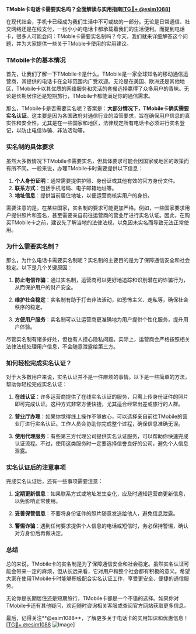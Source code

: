 **TMoble卡电话卡需要实名吗？全面解读与实用指南[[TG💪+ @esim1088](https://t.me/s/esim1088)]**

在现代社会，手机卡已经成为我们生活中不可或缺的一部分。无论是日常通信、社交网络还是在线支付，一张小小的电话卡都承载着我们的生活便利。而提到电话卡，很多人可能会问：TMoble卡需要实名制吗？今天，我们就来详细解答这个问题，并为大家提供一些关于TMoble卡使用的实用建议。

### TMobile卡的基本情况

首先，让我们了解一下TMobile卡是什么。TMobile是一家全球知名的移动通信运营商，其提供的电话卡在全球范围内广受欢迎。无论是在美国、欧洲还是其他地区，TMobile卡以其优质的网络服务和灵活的套餐选择赢得了众多用户的青睐。无论是长期居住还是短期旅行，TMobile卡都能满足你的通信需求。

那么，TMobile卡是否需要实名呢？答案是：**大部分情况下，TMobile卡确实需要实名认证**。这主要是因为各国政府对通信行业的监管要求，旨在确保用户信息的真实性和安全性。尤其是在一些国家和地区，法律规定所有电话卡必须进行实名登记，以防止电信诈骗、非法活动等。

### 实名制的具体要求

虽然大多数情况下TMobile卡需要实名，但具体要求可能会因国家或地区的政策而有所不同。一般来说，办理TMobile卡时需要提供以下信息：

1. **个人身份证明**：通常需要提供护照、身份证或其他有效的官方身份文件。
2. **联系方式**：包括手机号码、电子邮箱地址等。
3. **地址信息**：提供当前居住地址，以便运营商核实用户的身份。

需要注意的是，在某些国家，实名制的要求可能更加严格。例如，一些国家要求用户提供照片和签名，甚至需要亲自前往运营商的营业厅进行实名认证。因此，在购买TMobile卡之前，建议先了解当地的法律法规，以免因未实名而导致无法正常使用。

### 为什么需要实名制？

那么，为什么电话卡需要实名制呢？实名制的主要目的是为了保障通信安全和社会稳定。以下是几个关键原因：

1. **防止电信诈骗**：通过实名制，运营商可以更好地追踪和识别潜在的诈骗行为，从而保护用户的财产安全。
   
2. **维护社会稳定**：实名制有助于打击非法活动，如恐怖主义、走私等，确保社会秩序的稳定。

3. **方便用户服务**：实名制可以让运营商更准确地为用户提供个性化服务，提升用户体验。

尽管实名制有诸多好处，但也有人担心隐私问题。实际上，运营商会严格按照相关法律法规处理用户信息，不会随意泄露给第三方。

### 如何轻松完成实名认证？

对于大多数用户来说，实名认证并不是一件麻烦的事情。以下是一些简单的方法，帮助你轻松完成实名认证：

1. **在线认证**：许多运营商提供了在线实名认证的服务，只需上传身份证件的照片即可完成认证。这种方式非常方便快捷，尤其适合经常出差或旅行的人群。

2. **营业厅办理**：如果你觉得线上操作不够放心，可以选择亲自前往TMobile的营业厅进行实名认证。工作人员会协助你完成整个过程，确保信息准确无误。

3. **使用代理服务**：有些第三方代理公司提供实名认证服务，可以帮助你快速完成认证流程。不过，使用这类服务时一定要选择信誉良好的公司，避免个人信息泄露。

### 实名认证后的注意事项

完成实名认证后，还有一些事项需要注意：

1. **定期更新信息**：如果联系方式或地址发生变化，应及时通知运营商更新信息，以免影响正常使用。

2. **妥善保管信息**：不要将身份证件的照片随意发送给他人，避免信息泄露。

3. **警惕诈骗**：遇到任何要求提供个人信息的电话或短信时，务必保持警惕，确认对方身份后再做决定。

### 总结

总的来说，TMobile卡的实名制是为了保障通信安全和社会稳定。虽然实名认证可能会带来一定的麻烦，但从长远来看，它对用户和整个社会都有积极的意义。希望大家在使用TMobile卡时能够积极配合实名认证工作，享受更安全、便捷的通信服务。

无论你是长期居住还是短期旅行，TMobile卡都是一个不错的选择。如果你对TMobile卡还有其他疑问，欢迎随时咨询相关客服或查阅官方网站获取更多信息。

最后，记得关注**@esim1088**，了解更多关于电话卡的实用知识和优惠信息！[[TG💪+ @esim1088](https://t.me/s/esim1088) ![Image](https://i.postimg.cc/4NQfJmqS/Snipaste-2025-05-13-00-14-12.png)]